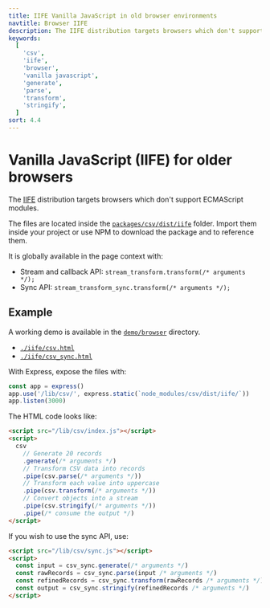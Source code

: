 ```yaml
---
title: IIFE Vanilla JavaScript in old browser environments
navtitle: Browser IIFE
description: The IIFE distribution targets browsers which don't support ECMAScript modules.
keywords:
  [
    'csv',
    'iife',
    'browser',
    'vanilla javascript',
    'generate',
    'parse',
    'transform',
    'stringify',
  ]
sort: 4.4
---
```


# Vanilla JavaScript (IIFE) for older browsers

The [IIFE](https://developer.mozilla.org/en-US/docs/Glossary/IIFE) distribution targets browsers which don't support ECMAScript modules.

The files are located inside the [`packages/csv/dist/iife`](https://github.com/adaltas/node-csv/tree/master/packages/csv/dist/iife) folder. Import them inside your project or use NPM to download the package and to reference them.

It is globally available in the page context with:

- Stream and callback API: `stream_transform.transform(/* arguments */);`
- Sync API: `stream_transform_sync.transform(/* arguments */);`

## Example

A working demo is available in the [`demo/browser`](https://github.com/adaltas/node-csv/tree/master/demo/browser) directory.

- [`./iife/csv.html`](https://github.com/adaltas/node-csv/tree/master/demo/browser/iife/csv.html)
- [`./iife/csv_sync.html`](https://github.com/adaltas/node-csv/tree/master/demo/browser/iife/csv_sync.html)

With Express, expose the files with:

```js
const app = express()
app.use('/lib/csv/', express.static(`node_modules/csv/dist/iife/`))
app.listen(3000)
```

The HTML code looks like:

```html
<script src="/lib/csv/index.js"></script>
<script>
  csv
    // Generate 20 records
    .generate(/* arguments */)
    // Transform CSV data into records
    .pipe(csv.parse(/* arguments */))
    // Transform each value into uppercase
    .pipe(csv.transform(/* arguments */))
    // Convert objects into a stream
    .pipe(csv.stringify(/* arguments */))
    .pipe(/* consume the output */)
</script>
```

If you wish to use the sync API, use:

```html
<script src="/lib/csv/sync.js"></script>
<script>
  const input = csv_sync.generate(/* arguments */)
  const rawRecords = csv_sync.parse(input /* arguments */)
  const refinedRecords = csv_sync.transform(rawRecords /* arguments */)
  const output = csv_sync.stringify(refinedRecords /* arguments */)
</script>
```
